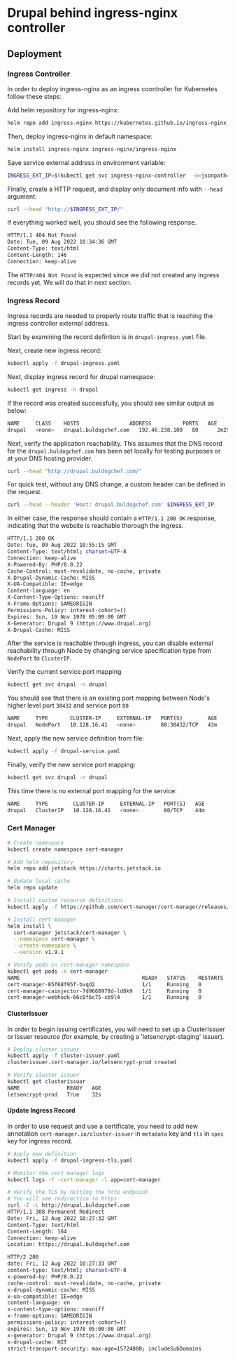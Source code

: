 # Drupal behind ingress-nginx controller

## Deployment

### Ingress Controller

In order to deploy ingress-nginx as an ingress coontroller for Kubernetes follow these steps:

Add helm repository for ingress-nginx:

```bash
helm repo add ingress-nginx https://kubernetes.github.io/ingress-nginx
```

Then, deploy ingress-nginx in default namespace:

```bash
helm install ingress-nginx ingress-nginx/ingress-nginx
```

Save service external address in environment variable:

```bash
INGRESS_EXT_IP=$(kubectl get svc ingress-nginx-controller  -o=jsonpath="{.status.loadBalancer.ingress[].ip}")
```

Finally, create a HTTP request, and display only document info with `--head` argument:

```bash
curl --head "http://$INGRESS_EXT_IP/"
```

If everything worked well, you should see the following response.

```bash
HTTP/1.1 404 Not Found
Date: Tue, 09 Aug 2022 10:34:36 GMT
Content-Type: text/html
Content-Length: 146
Connection: keep-alive
```

The `HTTP/404 Not Found` is expected since we did not created any ingress records yet. We will do that in next section.

### Ingress Record

Ingress records are needed to properly route traffic that is reaching the ingress controller external address.

Start by examining the record defintion is in `drupal-ingress.yaml` file.

Next, create new ingress record:

```bash
kubectl apply -f drupal-ingress.yaml
```

Next, display ingress record for drupal namespace:

```bash
kubectl get ingress -n drupal
```

If the record was created successfully, you should see similar output as below:

```bash
NAME     CLASS    HOSTS                ADDRESS          PORTS   AGE
drupal   <none>   drupal.buldogchef.com   192.46.238.100   80      2m25s
```

Next, verify the application reachability. This assumes that the DNS record for the `drupal.buldogchef.com` has been set locally for testing purposes or at your DNS hosting provider.

```bash
curl --head "http://drupal.buldogchef.com/"
```

For quick test, without any DNS change, a custom header can be defined in the request.

```bash
curl --head --header 'Host: drupal.buldogchef.com' $INGRESS_EXT_IP
```

In either case, the response should contain a `HTTP/1.1 200 OK` response, indicating that the website is reachable thorough the ingress.

```bash
HTTP/1.1 200 OK
Date: Tue, 09 Aug 2022 10:55:15 GMT
Content-Type: text/html; charset=UTF-8
Connection: keep-alive
X-Powered-By: PHP/8.0.22
Cache-Control: must-revalidate, no-cache, private
X-Drupal-Dynamic-Cache: MISS
X-UA-Compatible: IE=edge
Content-language: en
X-Content-Type-Options: nosniff
X-Frame-Options: SAMEORIGIN
Permissions-Policy: interest-cohort=()
Expires: Sun, 19 Nov 1978 05:00:00 GMT
X-Generator: Drupal 9 (https://www.drupal.org)
X-Drupal-Cache: MISS
```

After the service is reachable through ingress, you can disable external reachability through Node by changing service specification type from `NodePort` to `ClusterIP`.

Verify the current service port mapping

```bash
kubectl get svc drupal -n drupal
```

You should see that there is an existing port mapping between Node's higher level port `30432` and service port `80`

```bash
NAME     TYPE       CLUSTER-IP     EXTERNAL-IP   PORT(S)        AGE
drupal   NodePort   10.128.16.41   <none>        80:30432/TCP   43m
```

Next, apply the new service definition from file:

```bash
kubectl apply -f drupal-service.yaml
```

Finally, verify the new service port mapping:

```bash
kubectl get svc drupal -n drupal
```

This time there is no external port mapping for the service:

```bash
NAME     TYPE        CLUSTER-IP     EXTERNAL-IP   PORT(S)   AGE
drupal   ClusterIP   10.128.16.41   <none>        80/TCP    44m
```

### Cert Manager

```bash
# Create namespace
kubectl create namespace cert-manager

# Add helm repository
helm repo add jetstack https://charts.jetstack.io

# Update local cache
helm repo update

# Install custom resource definitions
kubectl apply -f https://github.com/cert-manager/cert-manager/releases/download/v1.9.1/cert-manager.crds.yaml

# Install cert-manager
helm install \
  cert-manager jetstack/cert-manager \
  --namespace cert-manager \
  --create-namespace \
  --version v1.9.1

# Verify pods in cert-manager namespace
kubectl get pods -n cert-manager
NAME                                       READY   STATUS    RESTARTS   AGE
cert-manager-85f68f95f-bvqd2               1/1     Running   0          38s
cert-manager-cainjector-7d9668978d-ld8k9   1/1     Running   0          38s
cert-manager-webhook-66c8f6c75-xb9l4       1/1     Running   0          38s
```

#### ClusterIssuer

In order to begin issuing certificates, you will need to set up a ClusterIssuer or Issuer resource (for example, by creating a 'letsencrypt-staging' issuer).

```bash
# Deploy cluster issuer
kubectl apply -f cluster-issuer.yaml
clusterissuer.cert-manager.io/letsencrypt-prod created

# Verify cluster issuer
kubectl get clusterissuer
NAME               READY   AGE
letsencrypt-prod   True    32s
```

#### Update Ingress Record

In order to use request and use a certificate, you need to add new annotation `cert-manager.io/cluster-issuer` in `metadata` key and `tls` in `spec` key for ingress record.

```bash
# Apply new definition
kubectl apply -f drupal-ingress-tls.yaml

# Monitor the cert manager logs
kubectl logs -f -cert-manager -l app=cert-manager

# Verify the TLS by hitting the http endpoint
# You will see redirection to https
curl -I -L http://drupal.buldogchef.com
HTTP/1.1 308 Permanent Redirect
Date: Fri, 12 Aug 2022 10:27:32 GMT
Content-Type: text/html
Content-Length: 164
Connection: keep-alive
Location: https://drupal.buldogchef.com

HTTP/2 200
date: Fri, 12 Aug 2022 10:27:33 GMT
content-type: text/html; charset=UTF-8
x-powered-by: PHP/8.0.22
cache-control: must-revalidate, no-cache, private
x-drupal-dynamic-cache: MISS
x-ua-compatible: IE=edge
content-language: en
x-content-type-options: nosniff
x-frame-options: SAMEORIGIN
permissions-policy: interest-cohort=()
expires: Sun, 19 Nov 1978 05:00:00 GMT
x-generator: Drupal 9 (https://www.drupal.org)
x-drupal-cache: HIT
strict-transport-security: max-age=15724800; includeSubDomains
```